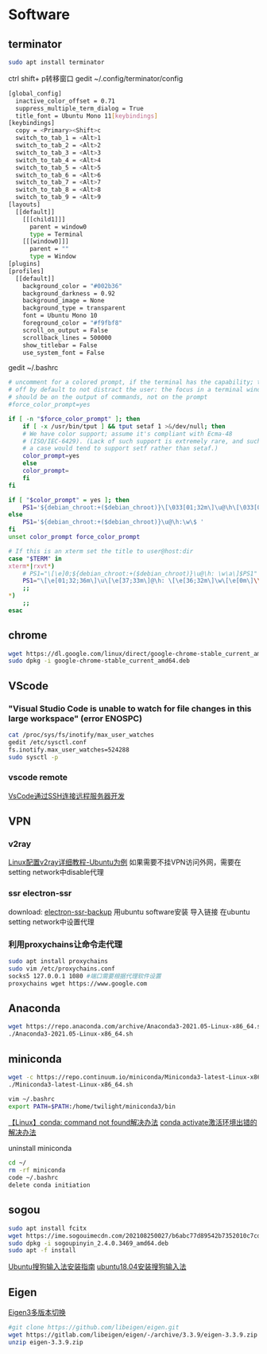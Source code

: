 # Software
## terminator
```bash
sudo apt install terminator
```
ctrl shift+ p转移窗口
gedit ~/.config/terminator/config
```bash
[global_config]
  inactive_color_offset = 0.71
  suppress_multiple_term_dialog = True
  title_font = Ubuntu Mono 11[keybindings]
[keybindings]
  copy = <Primary><Shift>c
  switch_to_tab_1 = <Alt>1
  switch_to_tab_2 = <Alt>2
  switch_to_tab_3 = <Alt>3
  switch_to_tab_4 = <Alt>4
  switch_to_tab_5 = <Alt>5
  switch_to_tab_6 = <Alt>6
  switch_to_tab_7 = <Alt>7
  switch_to_tab_8 = <Alt>8
  switch_to_tab_9 = <Alt>9
[layouts]
  [[default]]
    [[[child1]]]
      parent = window0
      type = Terminal
    [[[window0]]]
      parent = ""
      type = Window
[plugins]
[profiles]
  [[default]]
    background_color = "#002b36"
    background_darkness = 0.92
    background_image = None
    background_type = transparent
    font = Ubuntu Mono 10
    foreground_color = "#f9fbf8"
    scroll_on_output = False
    scrollback_lines = 500000
    show_titlebar = False
    use_system_font = False
```
gedit ~/.bashrc
```bash
# uncomment for a colored prompt, if the terminal has the capability; turned
# off by default to not distract the user: the focus in a terminal window
# should be on the output of commands, not on the prompt
#force_color_prompt=yes

if [ -n "$force_color_prompt" ]; then
    if [ -x /usr/bin/tput ] && tput setaf 1 >&/dev/null; then
	# We have color support; assume it's compliant with Ecma-48
	# (ISO/IEC-6429). (Lack of such support is extremely rare, and such
	# a case would tend to support setf rather than setaf.)
	color_prompt=yes
    else
	color_prompt=
    fi
fi

if [ "$color_prompt" = yes ]; then
    PS1='${debian_chroot:+($debian_chroot)}\[\033[01;32m\]\u@\h\[\033[00m\]:\[\033[01;34m\]\w\[\033[00m\]\$ '
else
    PS1='${debian_chroot:+($debian_chroot)}\u@\h:\w\$ '
fi
unset color_prompt force_color_prompt

# If this is an xterm set the title to user@host:dir
case "$TERM" in
xterm*|rxvt*)
    # PS1="\[\e]0;${debian_chroot:+($debian_chroot)}\u@\h: \w\a\]$PS1"
    PS1="\[\e[01;32;36m\]\u\[\e[37;33m\]@\h: \[\e[36;32m\]\w\[\e[0m\]\\$ "
    ;;
*)
    ;;
esac
```

## chrome
```bash
wget https://dl.google.com/linux/direct/google-chrome-stable_current_amd64.deb
sudo dpkg -i google-chrome-stable_current_amd64.deb
```
## VScode
### "Visual Studio Code is unable to watch for file changes in this large workspace" (error ENOSPC)
```bash
cat /proc/sys/fs/inotify/max_user_watches
gedit /etc/sysctl.conf
fs.inotify.max_user_watches=524288
sudo sysctl -p
```
### vscode remote
[VsCode通过SSH连接远程服务器开发](https://www.cnblogs.com/chnmig/p/12160248.html)

## VPN
### v2ray
[Linux配置v2ray详细教程-Ubuntu为例](https://mahongfei.com/1776.html)
如果需要不挂VPN访问外网，需要在setting network中disable代理

### ssr electron-ssr
download: [electron-ssr-backup](https://github.com/qingshuisiyuan/electron-ssr-backup/releases)
用ubuntu software安装
导入链接
在ubuntu setting network中设置代理

### 利用proxychains让命令走代理
```bash
sudo apt install proxychains
sudo vim /etc/proxychains.conf
socks5 127.0.0.1 1080 #端口需要根据代理软件设置
proxychains wget https://www.google.com
```
## Anaconda
```bash
wget https://repo.anaconda.com/archive/Anaconda3-2021.05-Linux-x86_64.sh
./Anaconda3-2021.05-Linux-x86_64.sh
```
## miniconda
```bash
wget -c https://repo.continuum.io/miniconda/Miniconda3-latest-Linux-x86_64.sh
./Miniconda3-latest-Linux-x86_64.sh

vim ~/.bashrc
export PATH=$PATH:/home/twilight/miniconda3/bin
```
[【Linux】conda: command not found解决办法](https://blog.csdn.net/weixin_38705903/article/details/86533863)
[conda activate激活环境出错的解决办法](https://blog.csdn.net/qq_33825817/article/details/88959785)

uninstall miniconda
```bash
cd ~/
rm -rf miniconda
code ~/.bashrc
delete conda initiation
```
## sogou 
```bash
sudo apt install fcitx
wget https://ime.sogouimecdn.com/202108250027/b6abc77d89542b7352010c7cd7e88b36/dl/index/1612260778/sogoupinyin_2.4.0.3469_amd64.deb
sudo dpkg -i sogoupinyin_2.4.0.3469_amd64.deb
sudo apt -f install
```
[Ubuntu搜狗输入法安装指南](https://pinyin.sogou.com/linux/help.php)
[ubuntu18.04安装搜狗输入法](https://jingyan.baidu.com/article/6c67b1d6d304f76687bb1e94.html)

## Eigen
[Eigen3多版本切换](https://blog.csdn.net/weixin_42265301/article/details/121984300)
```bash
#git clone https://github.com/libeigen/eigen.git
wget https://gitlab.com/libeigen/eigen/-/archive/3.3.9/eigen-3.3.9.zip
unzip eigen-3.3.9.zip
```
```bash
```
```bash
```
```bash
```

